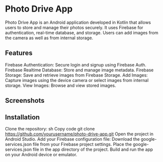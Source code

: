 # Photo Drive App
Photo Drive App is an Android application developed in Kotlin that allows users to store and manage their photos securely. It uses Firebase for authentication, real-time database, and storage. Users can add images from the camera as well as from internal storage.

## Features
Firebase Authentication: Secure login and signup using Firebase Auth.
Firebase Realtime Database: Store and manage image metadata.
Firebase Storage: Save and retrieve images from Firebase Storage.
Add Images: Capture images using the device camera or select images from internal storage.
View Images: Browse and view stored images.

## Screenshots



## Installation
Clone the repository:
sh
Copy code
git clone https://github.com/yourusername/photo-drive-app.git
Open the project in Android Studio.
Add your Firebase configuration file:
Download the google-services.json file from your Firebase project settings.
Place the google-services.json file in the app directory of the project.
Build and run the app on your Android device or emulator.
